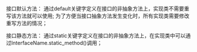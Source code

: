 接口默认方法： 通过default关键字定义在接口的非抽象方法上，实现类不需要重写该方法就可以使用; 为了方便当接口抽象方法发生变化时，所有实现类需要修改重写方法的情况；

接口静态方法： 通过static关键字定义在接口的非抽象方法上，在实现类中可以通过InterfaceName.static_method()调用；